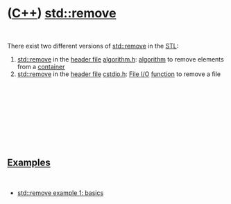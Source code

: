 



 

 

 

 

 

([C++](Cpp.htm)) [std::remove](CppRemove.htm)
=============================================

 

There exist two different versions of [std::remove](CppRemove.htm) in
the [STL](CppStl.htm):

1.  [std::remove](CppRemove.htm) in the [header file](CppHeaderFile.htm)
    [algorithm.h](CppAlgorithmH.htm): [algorithm](CppAlgorithm.htm) to
    remove elements from a [container](CppContainer.htm)
2.  [std::remove](CppRemove.htm) in the [header file](CppHeaderFile.htm)
    [cstdio.h](CppCstdioH.htm): [File I/O](CppFileIo.htm)
    [function](CppFunction.htm) to remove a file

 

 

 

 

 

[Examples](CppExample.htm)
--------------------------

 

-   [std::remove example 1: basics](CppRemoveExample1.htm)

 

 

 

 

 





 




